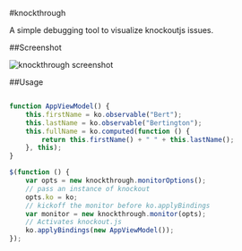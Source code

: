 #knockthrough

A simple debugging tool to visualize knockoutjs issues.

##Screenshot

![knockthrough screenshot](https://raw.github.com/JonKragh/knockthrough/master/screenshot.png)

##Usage

```javascript

function AppViewModel() {
    this.firstName = ko.observable("Bert");
    this.lastName = ko.observable("Bertington");
    this.fullName = ko.computed(function () {
        return this.firstName() + " " + this.lastName();
    }, this);
}

$(function () {
    var opts = new knockthrough.monitorOptions();
    // pass an instance of knockout
    opts.ko = ko;
    // kickoff the monitor before ko.applyBindings
    var monitor = new knockthrough.monitor(opts);
    // Activates knockout.js
    ko.applyBindings(new AppViewModel());
});
```